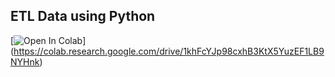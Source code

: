 ## ETL Data using Python
[![Open In Colab](https://colab.research.google.com/drive/1khFcYJp98cxhB3KtX5YuzEF1LB9NYHnk)] (https://colab.research.google.com/drive/1khFcYJp98cxhB3KtX5YuzEF1LB9NYHnk)
